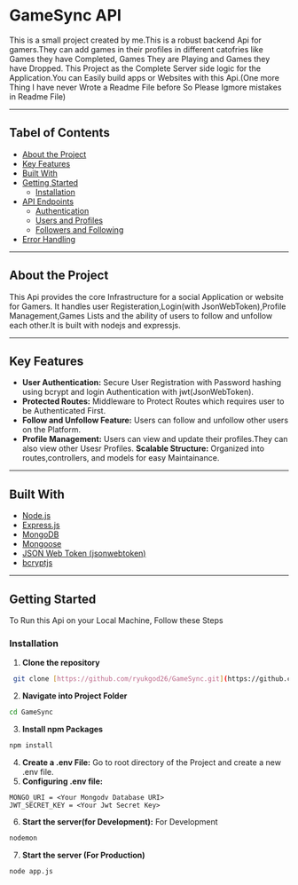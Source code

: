 # GameSync API
This is a small project created by me.This is a robust backend Api for gamers.They can add games in their profiles in different catofries like Games they have Completed, Games They are Playing and Games they have Dropped. This Project as the Complete Server side logic for the Application.You can Easily build apps or Websites with this Api.(One more Thing I have never Wrote a Readme File before So Please Igmore mistakes in Readme File)

---

## Tabel of Contents
- [About the Project](#about-the-project)
- [Key Features](#key-features)
- [Built With](#built-with)
- [Getting Started](#getting-started)
    - [Installation](#installation)
- [API Endpoints](#api-endpoints)
    - [Authentication](#authentication)
    - [Users and Profiles](#user-profiles)
    - [Followers and Following](#followers-following)
- [Error Handling](#error-handling)

---

## About the Project
This Api provides the core Infrastructure for a social Application or website for Gamers. It handles user Registeration,Login(with JsonWebToken),Profile Management,Games Lists and the ability of users to follow and unfollow each other.It is built with nodejs and expressjs.

---

## Key Features
- **User Authentication:** Secure User Registration with Password hashing using bcrypt and login  Authentication with jwt(JsonWebToken).
- **Protected Routes:** Middleware to Protect Routes which requires user to be Authenticated First.
- **Follow and Unfollow Feature:** Users can follow and unfollow other users on the Platform.
- **Profile Management:** Users can view and update their profiles.They can also view other Usesr Profiles.
**Scalable Structure:** Organized into routes,controllers, and models for easy Maintainance.

---

## Built With

-   [Node.js](https://nodejs.org/) 
-   [Express.js](https://expressjs.com/) 
-   [MongoDB](https://www.mongodb.com/) 
-   [Mongoose](https://mongoosejs.com/)
-   [JSON Web Token (jsonwebtoken)](https://github.com/auth0/node-jsonwebtoken) 
-   [bcryptjs](https://github.com/dcodeI0/bcrypt.js)

---

## Getting Started

To Run this Api on your Local Machine, Follow these Steps

### Installation

1.  **Clone the repository** 
``` sh
 git clone [https://github.com/ryukgod26/GameSync.git](https://github.com/ryukgod26/GameSync.git)
```
2.  **Navigate into Project Folder**
```sh 
cd GameSync
```
3.  **Install npm Packages** 
``` sh
npm install
```
4.  **Create a .env File:** Go to root directory of the Project and create a new .env file.
5.  **Configuring .env file:** 
``` env 
MONGO_URI = <Your Mongodv Database URI>
JWT_SECRET_KEY = <Your Jwt Secret Key>
```
6.  **Start the server(for Development):** For Development
``` sh
nodemon
```
7.  **Start the server (For Production)** 
``` sh
node app.js
```


